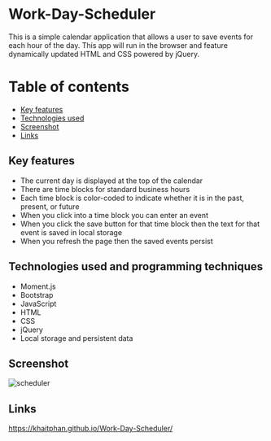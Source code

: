 # Work-Day-Scheduler

This is a simple calendar application that allows a user to save events for each hour of the day. This app will run in the browser and feature dynamically updated HTML and CSS powered by jQuery.


Table of contents
=================

<!--ts-->
   * [Key features](#Key-features)
   * [Technologies used](#Technologies-used-and-programming-techniques)
   * [Screenshot](#Screenshot)
   * [Links](#Links)
<!--te-->


## Key features

* The current day is displayed at the top of the calendar
* There are time blocks for standard business hours
* Each time block is color-coded to indicate whether it is in the past, present, or future
* When you click into a time block you can enter an event
* When you click the save button for that time block then the text for that event is saved in local storage
* When you refresh the page then the saved events persist

## Technologies used and programming techniques

* Moment.js
* Bootstrap
* JavaScript
* HTML
* CSS
* jQuery
* Local storage and persistent data

## Screenshot
![scheduler](https://user-images.githubusercontent.com/74043730/107032228-92176a80-6807-11eb-8610-ca13894f46dc.PNG)
## Links
https://khaitphan.github.io/Work-Day-Scheduler/
